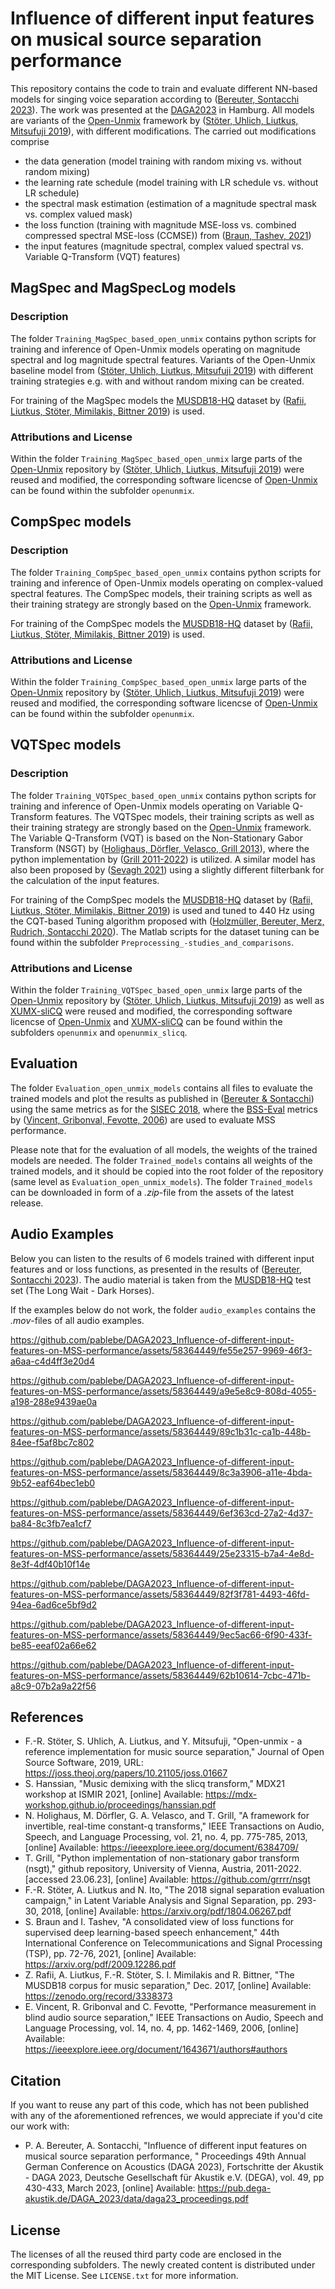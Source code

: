 # Influence of different input features on musical source separation performance

This repository contains the code to train and evaluate different NN-based models for singing voice separation according to ([Bereuter, Sontacchi 2023](https://pub.dega-akustik.de/DAGA_2023/data/articles/000539.pdf)). The work was presented at the [DAGA2023](https://www.daga2023.de) in Hamburg.
All models are variants of the [Open-Unmix](https://github.com/sigsep/open-unmix-pytorch) framework by ([Stöter, Uhlich, Liutkus, Mitsufuji 2019](https://hal.inria.fr/hal-02293689/document)), with different modifications.
The carried out modifications comprise
- the data generation (model training with random mixing vs. without random mixing)
- the learning rate schedule (model training with LR schedule vs. without LR schedule)
- the spectral mask estimation (estimation of a magnitude spectral mask vs. complex valued mask)
- the loss function (training with magnitude MSE-loss vs. combined compressed spectral MSE-loss (CCMSE)) from ([Braun, Tashev, 2021](https://www.microsoft.com/en-us/research/uploads/prod/2021/08/23.pdf))
- the input features (magnitude spectral, complex valued spectral vs. Variable Q-Transform (VQT) features)

## MagSpec and MagSpecLog models

### Description

The folder `Training_MagSpec_based_open_unmix` contains python scripts for training and inference of Open-Unmix models operating on magnitude spectral and log magnitude spectral features. Variants of the Open-Unmix baseline model from ([Stöter, Uhlich, Liutkus, Mitsufuji 2019](https://hal.inria.fr/hal-02293689/document)) with different training strategies e.g. with and without random mixing can be created.

For training of the MagSpec models the [MUSDB18-HQ](https://doi.org/10.5281/zenodo.3338373) dataset by ([Rafii, Liutkus, Stöter, Mimilakis, Bittner 2019](https://sigsep.github.io/datasets/musdb.html#musdb18-hq-uncompressed-wav)) is used.

### Attributions and License

Within the folder `Training_MagSpec_based_open_unmix` large parts of the [Open-Unmix](https://github.com/sigsep/open-unmix-pytorch) repository by ([Stöter, Uhlich, Liutkus, Mitsufuji 2019](https://hal.inria.fr/hal-02293689/document)) were reused and modified, the corresponding software licencse of [Open-Unmix](https://github.com/sigsep/open-unmix-pytorch) can be found within the subfolder `openunmix`.

## CompSpec models

### Description

The folder `Training_CompSpec_based_open_unmix` contains python scripts for training and inference of Open-Unmix models operating on complex-valued spectral features. The CompSpec models, their training scripts as well as their training strategy are strongly based on the [Open-Unmix](https://github.com/sigsep/open-unmix-pytorch) framework.

For training of the CompSpec models the [MUSDB18-HQ](https://doi.org/10.5281/zenodo.3338373) dataset by ([Rafii, Liutkus, Stöter, Mimilakis, Bittner 2019](https://sigsep.github.io/datasets/musdb.html#musdb18-hq-uncompressed-wav)) is used.

### Attributions and License

Within the folder `Training_CompSpec_based_open_unmix` large parts of the [Open-Unmix](https://github.com/sigsep/open-unmix-pytorch) repository by ([Stöter, Uhlich, Liutkus, Mitsufuji 2019](https://hal.inria.fr/hal-02293689/document)) were reused and modified, the corresponding software licencse of [Open-Unmix](https://github.com/sigsep/open-unmix-pytorch) can be found within the subfolder `openunmix`.

## VQTSpec models

### Description

The folder `Training_VQTSpec_based_open_unmix` contains python scripts for training and inference of Open-Unmix models operating on Variable Q-Transform features. The VQTSpec models, their training scripts as well as their training strategy are strongly based on the [Open-Unmix](https://github.com/sigsep/open-unmix-pytorch) framework. The Variable Q-Transform (VQT) is based on the Non-Stationary Gabor Transform (NSGT) by ([Holighaus, Dörfler, Velasco, Grill 2013](https://ieeexplore.ieee.org/document/6384709/)), where the python implementation by ([Grill 2011-2022](https://github.com/grrrr/nsgt)) is utilized. A similar model has also been proposed by ([Sevagh 2021](https://mdx-workshop.github.io/proceedings/hanssian.pdf)) using a slightly different filterbank for the calculation of the input features.

For training of the CompSpec models the [MUSDB18-HQ](https://doi.org/10.5281/zenodo.3338373) dataset by ([Rafii, Liutkus, Stöter, Mimilakis, Bittner 2019](https://sigsep.github.io/datasets/musdb.html#musdb18-hq-uncompressed-wav)) is used and tuned to 440 Hz using the CQT-based Tuning algorithm proposed with ([Holzmüller, Bereuter, Merz, Rudrich, Sontacchi 2020](https://git.iem.at/audioplugins/cqt-analyzer)). The Matlab scripts for the dataset tuning can be found within the subfolder `Preprocessing_-studies_and_comparisons`.
### Attributions and License

Within the folder `Training_VQTSpec_based_open_unmix` large parts of the [Open-Unmix](https://github.com/sigsep/open-unmix-pytorch) repository by ([Stöter, Uhlich, Liutkus, Mitsufuji 2019](https://hal.inria.fr/hal-02293689/document)) as well as [XUMX-sliCQ](https://github.com/sevagh/xumx-sliCQ) were reused and modified, the corresponding software licencse of [Open-Unmix](https://github.com/sigsep/open-unmix-pytorch) and [XUMX-sliCQ](https://github.com/sevagh/xumx-sliCQ) can be found within the subfolders `openunmix` and `openunmix_slicq`.

## Evaluation
The folder `Evaluation_open_unmix_models` contains all files to evaluate the trained models and plot the results as published in ([Bereuter & Sontacchi](https://pub.dega-akustik.de/DAGA_2023/data/articles/000539.pdf)) using the same metrics as for the [SISEC 2018](https://github.com/sigsep/sigsep-mus-2018), where the [BSS-Eval](https://sigsep.github.io/sigsep-mus-eval/) metrics by ([Vincent, Gribonval, Fevotte, 2006](https://ieeexplore.ieee.org/document/1643671/authors#authors)) are used to evaluate MSS performance.

Please note that for the evaluation of all models, the weights of the trained models are needed. The folder `Trained_models` contains all weights of the trained models, and it should be copied into the root folder of the repository (same level as `Evaluation_open_unmix_models`). The folder `Trained_models` can be downloaded in form of a *.zip*-file from the assets of the latest release.

## Audio Examples

Below you can listen to the results of 6 models trained with different input features and or loss functions, as presented in the results of ([Bereuter, Sontacchi 2023](https://pub.dega-akustik.de/DAGA_2023/data/articles/000539.pdf)).
The audio material is taken from the [MUSDB18-HQ](https://doi.org/10.5281/zenodo.3338373) test set (The Long Wait - Dark Horses).

If the examples below do not work, the folder `audio_examples` contains the *.mov*-files of all audio examples. 


https://github.com/pablebe/DAGA2023_Influence-of-different-input-features-on-MSS-performance/assets/58364449/fe55e257-9969-46f3-a6aa-c4d4ff3e20d4

https://github.com/pablebe/DAGA2023_Influence-of-different-input-features-on-MSS-performance/assets/58364449/a9e5e8c9-808d-4055-a198-288e9439ae0a

https://github.com/pablebe/DAGA2023_Influence-of-different-input-features-on-MSS-performance/assets/58364449/89c1b31c-ca1b-448b-84ee-f5af8bc7c802

https://github.com/pablebe/DAGA2023_Influence-of-different-input-features-on-MSS-performance/assets/58364449/8c3a3906-a11e-4bda-9b52-eaf64bec1eb0

https://github.com/pablebe/DAGA2023_Influence-of-different-input-features-on-MSS-performance/assets/58364449/6ef363cd-27a2-4d37-ba84-8c3fb7ea1cf7

https://github.com/pablebe/DAGA2023_Influence-of-different-input-features-on-MSS-performance/assets/58364449/25e23315-b7a4-4e8d-8e3f-4df40b10f14e

https://github.com/pablebe/DAGA2023_Influence-of-different-input-features-on-MSS-performance/assets/58364449/82f3f781-4493-46fd-94ea-6ad6ce5bf9d2

https://github.com/pablebe/DAGA2023_Influence-of-different-input-features-on-MSS-performance/assets/58364449/9ec5ac66-6f90-433f-be85-eeaf02a66e62

https://github.com/pablebe/DAGA2023_Influence-of-different-input-features-on-MSS-performance/assets/58364449/62b10614-7cbc-471b-a8c9-07b2a9a22f56


## References

- F.-R. Stöter, S. Uhlich, A. Liutkus, and Y. Mitsufuji, "Open-unmix - a reference implementation for music source separation," Journal of Open Source Software, 2019, URL: https://joss.theoj.org/papers/10.21105/joss.01667
- S. Hanssian, "Music demixing with the slicq transform," MDX21 workshop at ISMIR 2021, [online] Available: https://mdx-workshop.github.io/proceedings/hanssian.pdf 
- N. Holighaus, M. Dörfler, G. A. Velasco, and T. Grill, "A framework for invertible, real-time constant-q transforms," IEEE Transactions on Audio, Speech, and Language Processing, vol. 21, no. 4, pp. 775-785, 2013, [online] Available: https://ieeexplore.ieee.org/document/6384709/
- T. Grill, "Python implementation of non-stationary gabor transform (nsgt)," github repository, University of Vienna, Austria, 2011-2022. [accessed 23.06.23], [online] Available: https://github.com/grrrr/nsgt 
- F.-R. Stöter, A. Liutkus and N. Ito, "The 2018 signal separation evaluation campaign," in Latent Variable Analysis and Signal Separation, pp. 293-30, 2018, [online] Available: https://arxiv.org/pdf/1804.06267.pdf 
- S. Braun and I. Tashev, "A consolidated view of loss functions for supervised deep learning-based speech enhancement," 44th International Conference on Telecommunications and Signal Processing (TSP), pp. 72-76, 2021, [online] Available: https://arxiv.org/pdf/2009.12286.pdf 
- Z. Rafii, A. Liutkus, F.-R. Stöter, S. I. Mimilakis and R. Bittner, "The MUSDB18 corpus for music separation," Dec. 2017, [online] Available: https://zenodo.org/record/3338373 
- E. Vincent, R. Gribonval and C. Fevotte, "Performance measurement in blind audio source separation," IEEE Transactions on Audio, Speech and Language Processing, vol. 14, no. 4, pp. 1462-1469, 2006, [online] Available: https://ieeexplore.ieee.org/document/1643671/authors#authors 

## Citation

If you want to reuse any part of this code, which has not been published with any of the aforementioned refrences, we would appreciate if you'd cite our work with:

- P. A. Bereuter, A. Sontacchi, "Influence of different input features on musical source separation performance, " Proceedings 49th Annual German Conference on Acoustics (DAGA 2023), Fortschritte der Akustik - DAGA 2023, Deutsche Gesellschaft für Akustik e.V. (DEGA), vol. 49, pp 430-433, March 2023, [online] Available: https://pub.dega-akustik.de/DAGA_2023/data/daga23_proceedings.pdf 

## License
The licenses of all the reused third party code are enclosed in the corresponding subfolders.
The newly created content is distributed under the MIT License. See `LICENSE.txt` for more information.
